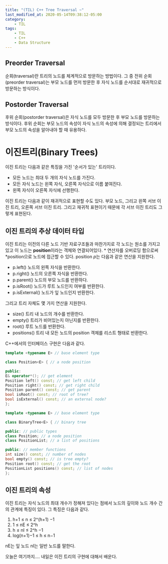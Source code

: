 ```yaml
---
title: "(TIL) C++ Tree Traversal ~"
last_modified_at: 2020-05-14T09:38:12-05:00
category: 
    - TIL
tags:
    - TIL
    - C++
    - Data Structure
---
```


## Preorder Traversal

순회(traversal)란 트리의 노드를 체계적으로 방문하는 방법이다. 그 중 전위 순회(preorder traversal)는 부모 노드를 먼저 방문한 후 자식 노드를 순서대로 재귀적으로 방문하는 방식이다.

## Postorder Traversal

후위 순회(postorder traversal)은 자식 노드를 모두 방문한 후 부모 노드를 방문하는 방식이다. 후위 순회는 부모 노드의 속성이 자식 노드의 속성에 의해 결정되는 트리에서 부모 노드의 속성을 알아내야 할 때 유용하다.

# 이진트리(Binary Trees)

이진 트리는 다음과 같은 특징을 가진 '순서가 있는' 트리이다.

- 모든 노드는 최대 두 개의 자식 노드를 가진다.
- 모든 자식 노드는 왼쪽 자식, 오른쪽 자식으로 이름 붙여진다.
- 왼쪽 자식이 오른쪽 자식에 선행한다.

이진 트리는 다음과 같이 재귀적으로 표현할 수도 있다. 부모 노드, 그리고 왼쪽 서브 이진 트리, 오른쪽 서브 이진 트리. 그리고 재귀적 표현이기 때문에 각 서브 이진 트리도 그렇게 표현된다.

## 이진 트리의 추상 데이터 타입

이진 트리는 이전의 다른 노드 기반 자료구조들과 마찬가지로 각 노드는 원소를 가지고 있고 이 노드는 **position**이라는 객체와 연결되어있다. \* 연산자를 오버로딩 함으로써 \*position으로 노드에 접근할 수 있다. position *p*는 다음과 같은 연산을 지원한다.

- p.left() 노드의 왼쪽 자식을 반환한다.
- p.right() 노드의 오른쪽 자식을 반환한다.
- p.parent() 노드의 부모 노드를 반환하다.
- p.isRoot() 노드가 루트 노드인지 여부를 반환한다.
- p.isExternal() 노드가 잎 노드인지 반환한다.
  
그리고 트리 자체도 몇 가지 연산을 지원한다.

- size() 트리 내 노드의 개수를 반환한다.
- empty() 트리가 비어있는지 아닌지를 반환한다.
- root() 루트 노드를 반환한다.
- positions() 트리 내 모든 노드의 position 객체를 리스트 형태로 반환한다.

C++에서의 인터페이스 구현은 다음과 같다.

```c++
template <typename E> // base element type

class Position<E> { // a node position

public:
E& operator*(); // get element
Position left() const; // get left child
Position right() const; // get right child
Position parent() const; // get parent
bool isRoot() const; // root of tree?
bool isExternal() const; // an external node?
};

template <typename E> // base element type

class BinaryTree<E> { // binary tree

public: // public types
class Position; // a node position
class PositionList; // a list of positions

public: // member functions
int size() const; // number of nodes
bool empty() const; // is tree empty?
Position root() const; // get the root
PositionList positions() const; // list of nodes
};
```

## 이진 트리의 속성

이진 트리는 자식 노드의 최대 개수가 정해져 있다는 점에서 노드의 깊이와 노드 개수 간의 관계에 특징이 있다. 그 특징은 다음과 같다.

1. h+1 ≤ n ≤ 2^(h+1) −1
2. 1 ≤ nE ≤ 2^h
3. h ≤ nI ≤ 2^h −1
4. log(n+1)−1 ≤ h ≤ n−1

nE는 잎 노드 nI는 일반 노드를 말한다.

오늘은 여기까지.... 내일은 이진 트리의 구현에 대해서 배운다.